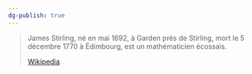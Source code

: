 ```yaml
---
dg-publish: true
---
```


> James Stirling, né en mai 1692, à Garden près de Stirling, mort le 5 décembre 1770 à Édimbourg, est un mathématicien écossais.
>
> [Wikipedia](https://fr.wikipedia.org/wiki/James%20Stirling%20(math%C3%A9maticien))

